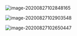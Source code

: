 ![image-20200827102848165](C:\Users\Administrator\AppData\Roaming\Typora\typora-user-images\image-20200827102848165.png)



![image-20200827102903548](C:\Users\Administrator\AppData\Roaming\Typora\typora-user-images\image-20200827102903548.png)





![image-20200827102650447](C:\Users\Administrator\AppData\Roaming\Typora\typora-user-images\image-20200827102650447.png)